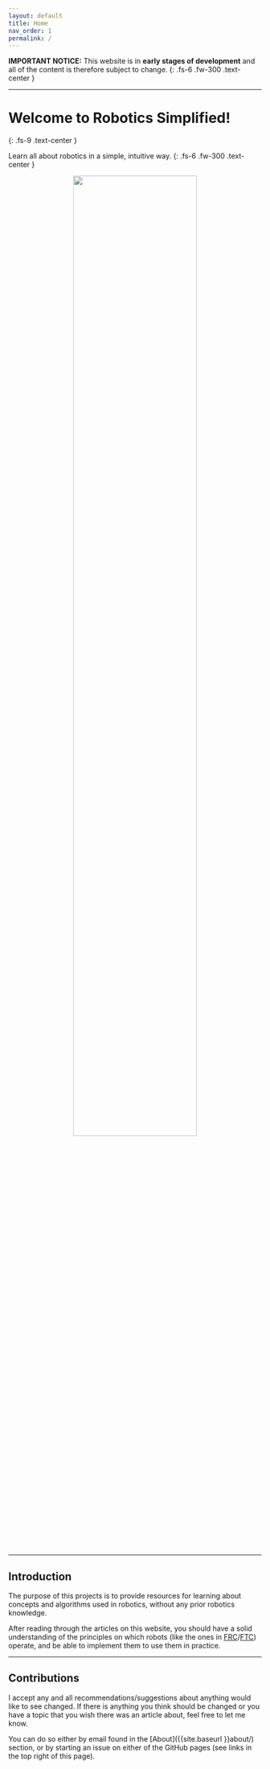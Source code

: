 ```yaml
---
layout: default
title: Home
nav_order: 1
permalink: /
---
```


**IMPORTANT NOTICE:** This website is in **early stages of development** and all of the content is therefore subject to change.
{: .fs-6 .fw-300 .text-center }

---

# Welcome to Robotics Simplified!
{: .fs-9 .text-center }

Learn all about robotics in a simple, intuitive way.
{: .fs-6 .fw-300 .text-center }

<p style="text-align:center;"><img src="{{site.url}}/assets/images/logo.png" width="70%"></p>

---

## Introduction
The purpose of this projects is to provide resources for learning about concepts and algorithms used in robotics, without any prior robotics knowledge.

After reading through the articles on this website, you should have a solid understanding of the principles on which robots (like the ones in [FRC](https://www.firstinspires.org/robotics/frc)/[FTC](https://www.firstinspires.org/robotics/ftc)) operate, and be able to implement them to use them in practice.

---

## Contributions
I accept any and all recommendations/suggestions about anything would like to see changed. If there is anything you think should be changed or you have a topic that you wish there was an article about, feel free to let me know.

You can do so either by email found in the [About]({{site.baseurl }}about/) section, or by starting an issue on either of the GitHub pages (see links in the top right of this page).
